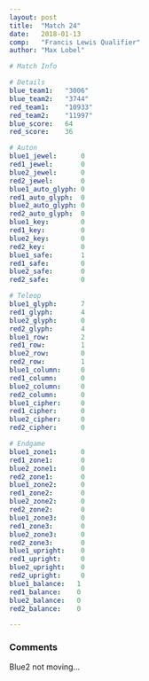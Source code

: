 ```yaml
---
layout: post
title:  "Match 24"
date:   2018-01-13
comp:   "Francis Lewis Qualifier"
author: "Max Lobel"

# Match Info

# Details
blue_team1:   "3006"
blue_team2:   "3744"
red_team1:    "10933"
red_team2:    "11997"
blue_score:   64
red_score:    36

# Auton
blue1_jewel:      0
red1_jewel:       0
blue2_jewel:      0
red2_jewel:       0
blue1_auto_glyph: 0
red1_auto_glyph:  0
blue2_auto_glyph: 0
red2_auto_glyph:  0
blue1_key:        0
red1_key:         0
blue2_key:        0
red2_key:         0
blue1_safe:       1
red1_safe:        0
blue2_safe:       0
red2_safe:        0

# Teleop
blue1_glyph:      7
red1_glyph:       4
blue2_glyph:      0
red2_glyph:       4
blue1_row:        2
red1_row:         1
blue2_row:        0
red2_row:         1
blue1_column:     0
red1_column:      0
blue2_column:     0
red2_column:      0
blue1_cipher:     0
red1_cipher:      0
blue2_cipher:     0
red2_cipher:      0

# Endgame
blue1_zone1:      0
red1_zone1:       0
blue2_zone1:      0
red2_zone1:       0
blue1_zone2:      0
red1_zone2:       0
blue2_zone2:      0
red2_zone2:       0
blue1_zone3:      0
red1_zone3:       0
blue2_zone3:      0
red2_zone3:       0
blue1_upright:    0
red1_upright:     0
blue2_upright:    0
red2_upright:     0
blue1_balance:   1
red1_balance:    0
blue2_balance:   0
red2_balance:    0

---
```


### Comments
Blue2 not moving...
